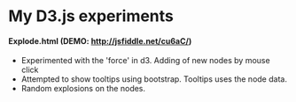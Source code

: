 # My D3.js experiments

#### Explode.html (DEMO: http://jsfiddle.net/cu6aC/)
* Experimented with the 'force' in d3. Adding of new nodes by mouse click
* Attempted to show tooltips using bootstrap. Tooltips uses the node data.
* Random explosions on the nodes.